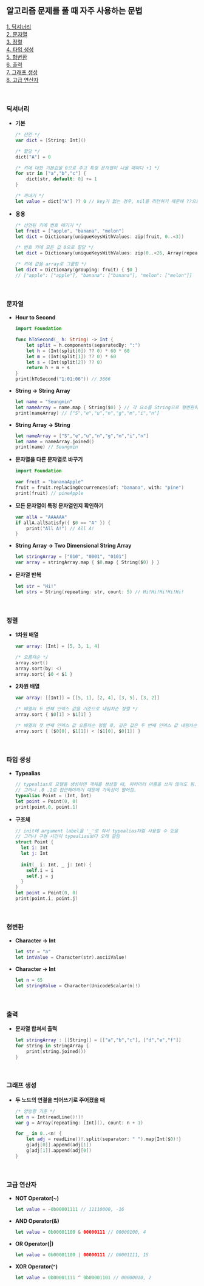 ## 알고리즘 문제를 풀 때 자주 사용하는 문법
[1. 딕셔너리](#딕셔너리)  
[2. 문자열](#문자열)  
[3. 정렬](#정렬)  
[4. 타입 생성](#타입-생성)  
[5. 형변환](#형변환)  
[6. 출력](#출력)  
[7. 그래프 생성](#그래프-생성)  
[8. 고급 연산자](#고급-연산자)

<br>

### 딕셔너리
* **기본**
    ```swift
    /* 선언 */
    var dict = [String: Int]()

    /* 할당 */
    dict["A"] = 0

    /* 키에 대한 기본값을 0으로 주고 특정 문자열이 나올 때마다 +1 */
    for str in ["a","b","c"] {
        dict[str, default: 0] += 1
    }

    /* 꺼내기 */
    let value = dict["A"] ?? 0 // key가 없는 경우, nil을 리턴하기 때문에 ??으로 처리.
    ```

* **응용**
    ```swift
    /* 선언된 키에 번호 매기기 */
    let fruit = ["apple", "banana", "melon"]
    let dict = Dictionary(uniqueKeysWithValues: zip(fruit, 0..<3))

    /* 번호 키에 모든 값 0으로 할당 */
    let dict = Dictionary(uniqueKeysWithValues: zip(0..<26, Array(repeating: 0, count: 26)))
    
    /* 키에 값을 array로 그룹핑 */
    let dict = Dictionary(grouping: fruit) { $0 }
    // ["apple": ["apple"], "banana": ["banana"], "melon": ["melon"]]
    ```

<br>

### 문자열
* **Hour to Second**
    ```swift
    import Foundation

    func hToSecond(_ h: String) -> Int {
        let split = h.components(separatedBy: ":")
        let h = (Int(split[0]) ?? 0) * 60 * 60
        let m = (Int(split[1]) ?? 0) * 60
        let s = (Int(split[2]) ?? 0)
        return h + m + s
    }
    print(hToSecond("1:01:06")) // 3666
    ```

* **String -> String Array**
    ```swift
    let name = "Seungmin"
    let nameArray = name.map { String($0) } // 각 요소를 String으로 형변환하지 않으면 Character 타입이 됨
    print(nameArray) // ["S","e","u","n","g","m","i","n"]
    ```

* **String Array -> String**
    ```swift
    let nameArray = ["S","e","u","n","g","m","i","n"]
    let name = nameArray.joined()
    print(name) // Seungmin
    ```
    
* **문자열을 다른 문자열로 바꾸기**
    ```swift
    import Foundation
    
    var fruit = "bananaApple"
    fruit = fruit.replacingOccurrences(of: "banana", with: "pine")
    print(fruit) // pineApple
    ```
    
* **모든 문자열이 특정 문자열인지 확인하기**
    ```swift
    var allA = "AAAAAA"
    if allA.allSatisfy({ $0 == "A" }) {
        print("All A!") // All A!
    }
    ```
    
* **String Array -> Two Dimensional String Array**
    ```swift
    let stringArray = ["010", "0001", "0101"]
    var array = stringArray.map { $0.map { String($0) } }
    ```

* **문자열 반복**
    ```swift
    let str = "Hi!"
    let strs = String(repeating: str, count: 5) // Hi!Hi!Hi!Hi!Hi!
    ```

<br>
    
### 정렬
* **1차원 배열**
    ```swift
    var array: [Int] = [5, 3, 1, 4]

    /* 오름차순 */
    array.sort()
    array.sort(by: <)
    array.sort{ $0 < $1 }
    ```

* **2차원 배열**
    ```swift
    var array: [[Int]] = [[5, 1], [2, 4], [3, 5], [3, 2]]

    /* 배열의 두 번째 인덱스 값을 기준으로 내림차순 정렬 */
    array.sort { $0[1] > $1[1] }

    /* 배열의 첫 번째 인덱스 값 오름차순 정렬 후, 같은 값은 두 번째 인덱스 값 내림차순 정렬 */
    array.sort { ($0[0], $1[1]) < ($1[0], $0[1]) }
    ```

<br>

### 타입 생성
* **Typealias**
    ```swift
    // typealias로 모델을 생성하면 객체를 생성할 때, 파라미터 이름을 쓰지 않아도 됨.
    // 그러나 .0 .1로 접근해야하기 때문에 가독성이 떨어짐.
    typealias Point = (Int, Int)
    let point = Point(0, 0)
    print(point.0, point.1)
    ```

* **구조체**
    ```swift
    // init에 argument label을 '_'로 줘서 typealias처럼 사용할 수 있음
    // 그러나 구현 시간이 typealias보다 오래 걸림
    struct Point {
      let i: Int
      let j: Int
      
      init(_ i: Int, _ j: Int) {
        self.i = i
        self.j = j
      }
    }
    let point = Point(0, 0)
    print(point.i, point.j)
    ```

<br>

### 형변환
* **Character -> Int**
    ```swift
    let str = "a"
    let intValue = Character(str).asciiValue!
    ```

* **Character -> Int**
    ```swift
    let n = 65
    let stringValue = Character(UnicodeScalar(n)!)
    ```

<br>

### 출력
* **문자열 합쳐서 출력**
    ```swift
    let stringArray : [[String]] = [["a","b","c"], ["d","e","f"]]
    for string in stringArray {
        print(string.joined())
    }
    ```

<br>

### 그래프 생성
* **두 노드의 연결을 띄어쓰기로 주어졌을 때**
    ```swift
    /* 양방향 기준 */
    let n = Int(readLine()!)!
    var g = Array(repeating: [Int](), count: n + 1)

    for _ in 0..<n! {
        let adj = readLine()!.split(separator: " ").map{Int($0)!}
        g[adj[0]].append(adj[1])
        g[adj[1]].append(adj[0])
    }
    ```

<br>

### 고급 연산자
* **NOT Operator(~)**
    ```swift
    let value = ~0b00001111 // 11110000, -16
    ```

* **AND Operator(&)**
    ```swift
    let value = 0b00001100 & 00000111 // 00000100, 4
    ```
    
* **OR Operator(|)**
    ```swift
    let value = 0b00001100 | 00000111 // 00001111, 15
    ```
    
* **XOR Operator(^)**
    ```swift
    let value = 0b00001111 ^ 0b00001101 // 00000010, 2
    ```

<br>

